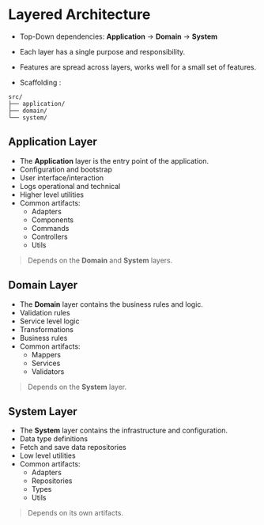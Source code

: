 # Layered Architecture

- Top-Down dependencies: **Application** -> **Domain** -> **System**
- Each layer has a single purpose and responsibility.
- Features are spread across layers, works well for a small set of features.

- Scaffolding :
  
```ascii
src/
├── application/
├── domain/
└── system/
```

## Application Layer
- The **Application** layer is the entry point of the application.
- Configuration and bootstrap
- User interface/interaction
- Logs operational and technical
- Higher level utilities
- Common artifacts:
  - Adapters
  - Components
  - Commands
  - Controllers
  - Utils

> Depends on the **Domain** and **System** layers.

## Domain Layer
- The **Domain** layer contains the business rules and logic.
- Validation rules
- Service level logic
- Transformations
- Business rules
- Common artifacts:
  - Mappers
  - Services
  - Validators
  
> Depends on the **System** layer.

## System Layer
- The **System** layer contains the infrastructure and configuration.
- Data type definitions
- Fetch and save data repositories
- Low level utilities
- Common artifacts:
  - Adapters
  - Repositories
  - Types
  - Utils

> Depends on its own artifacts. 
